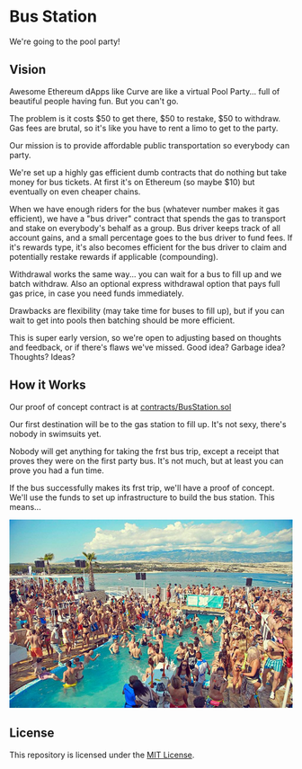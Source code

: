 # Bus Station
We're going to the pool party!
 
## Vision

Awesome Ethereum dApps like Curve are like a virtual Pool Party... full of beautiful people having fun.  But you can't go.

The problem is it costs $50 to get there, $50 to restake, $50 to withdraw.  Gas fees are brutal, so it's like you have to rent a limo to get to the party.

Our mission is to provide affordable public transportation so everybody can party.  

We're set up a highly gas efficient dumb contracts that do nothing but take money for bus tickets.  At first it's on Ethereum (so maybe $10) but eventually on even cheaper chains.

When we have enough riders for the bus (whatever number makes it gas efficient), we have a "bus driver" contract that spends the gas to transport and stake on everybody's behalf as a group.  Bus driver keeps track of all account gains, and a small percentage goes to the bus driver to fund fees.  If it's rewards type, it's also becomes efficient for the bus driver to claim and potentially restake rewards if applicable (compounding).

Withdrawal works the same way... you can wait for a bus to fill up and we batch withdraw.  Also an optional express withdrawal option that pays full gas price, in case you need funds immediately.

Drawbacks are flexibility (may take time for buses to fill up), but if you can wait to get into pools then batching should be more efficient.

This is super early version, so we're open to adjusting based on thoughts and feedback, or if there's flaws we've missed.  Good idea?  Garbage idea?  Thoughts?  Ideas?

## How it Works

Our proof of concept contract is at [contracts/BusStation.sol](contracts/BusStation.sol)

Our first destination will be to the gas station to fill up.  It's not sexy, there's nobody in swimsuits yet.  

Nobody will get anything for taking the frst bus trip, except a receipt that proves they were on the first party bus.  It's not much, but at least you can prove you had a fun time.

If the bus successfully makes its frst trip, we'll have a proof of concept.  We'll use the funds to set up infrastructure to build the bus station.  This means...

![Pool Party!](poolparty.jpg)

## License

This repository is licensed under the [MIT License](LICENSE).
